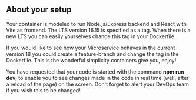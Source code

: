 ## About your setup

Your container is modeled to run Node.js/Express backend and React with Vite as frontend. The LTS version 16.15 is specified as a tag. When there is a new LTS you can easily yourselves change this tag in your Dockerfile. 

If you would like to see how your Microservice behaves in the current version 18 you could create a feature-branch and change the tag in the Dockerfile. This is the wonderful simplicity containers give you, enjoy!

You have requested that your code is started with the command **npm run dev**, to enable you to see changes made in the code in real time (well, after a reload of the page) on the screen. Don't forget to alert your DevOps team if you wish this to be changed!